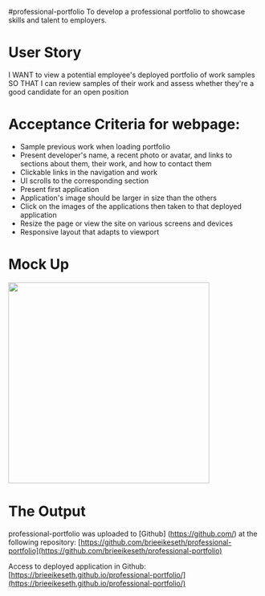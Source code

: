 #professional-portfolio
To develop a professional portfolio to showcase skills and talent to employers. 

# User Story 
I WANT to view a potential employee's deployed portfolio of work samples
SO THAT I can review samples of their work and assess whether they're a good candidate for an open position

# Acceptance Criteria for webpage: 
- Sample previous work when loading portfolio
- Present developer's name, a recent photo or avatar, and links to sections about them,     their work, and how to contact them
- Clickable links in the navigation and work
- UI scrolls to the corresponding section
- Present first application
- Application's image should be larger in size than the others
- Click on the images of the applications then taken to that deployed application
- Resize the page or view the site on various screens and devices
- Responsive layout that adapts to viewport

# Mock Up
<div>
<img src="./assets/images/02-advanced-css-homework-demo.gif" width="400px" />

# The Output 
professional-portfolio was uploaded to [Github] (https://github.com/) at the following repository: 
[https://github.com/brieeikeseth/professional-portfolio](https://github.com/brieeikeseth/professional-portfolio)

Access to deployed application in Github: 
[https://brieeikeseth.github.io/professional-portfolio/](https://brieeikeseth.github.io/professional-portfolio/)